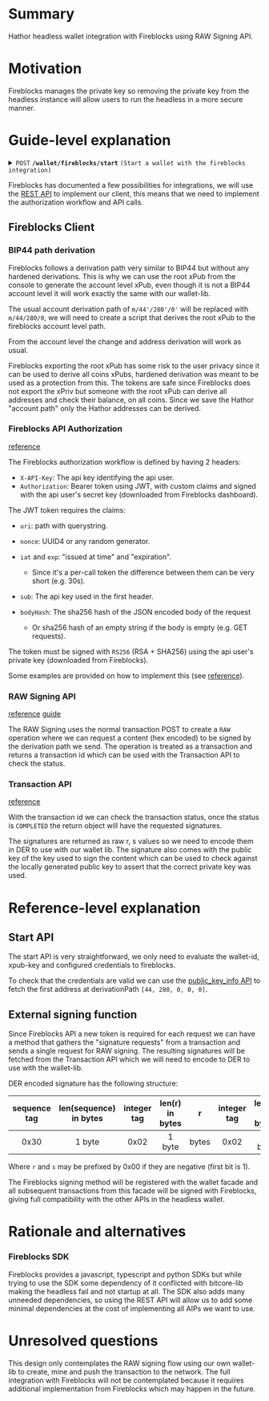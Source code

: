 # Summary
[summary]: #summary

Hathor headless wallet integration with Fireblocks using RAW Signing API.

# Motivation
[motivation]: #motivation

Fireblocks manages the private key so removing the private key from the headless instance will allow users to run the headless in a more secure manner.

# Guide-level explanation
[guide-level-explanation]: #guide-level-explanation

<details>

 <summary><code>POST</code> <code><b>/wallet/fireblocks/start</b></code> <code>(Start a wallet with the fireblocks integration)</code></summary>

This API will use the wallet's `setExternalTxSigningMethod` to register a method that will start a client for fireblocks and use Fireblock's RAW signing API to sign the transaction.

##### Parameters

> | name | type | data type | description | location |
> | --- | --- | --- | --- | --- |
> | xpub-id | required | string | The id of the xpub in the config | body | 
> | wallet-id | required | string | create a wallet with this id | body |

##### Responses

> | http code | content-type | response |
> | --- | --- | --- |
> | `200` | `application/json` | `{"success":true}` |
> | `400` | `application/json` | `{"success": false, "message":"Bad Request"}` |

##### Example cURL

> ```javascript
>  curl -X POST -H "Content-Type: application/json" --data '{"xpub-id": "cafe", "wallet-id": "cafe", "raw": true}' 'http://localhost:8000/fireblocks/start'
> ```

</details>

Fireblocks has documented a few possibilities for integrations, we will use the [REST API](https://developers.fireblocks.com/docs/rest-api-guide) to implement our client, this means that we need to implement the authorization workflow and API calls.

## Fireblocks Client

### BIP44 path derivation

Fireblocks follows a derivation path very similar to BIP44 but without any hardened derivations.
This is why we can use the root xPub from the console to generate the account level xPub, even though it is not a BIP44 account level it will work exactly the same with our wallet-lib.

The usual account derivation path of `m/44'/280'/0'` will be replaced with `m/44/280/0`, we will need to create a script that derives the root xPub to the fireblocks account level path.

From the account level the change and address derivation will work as usual.

Fireblocks exporting the root xPub has some risk to the user privacy since it can be used to derive all coins xPubs, hardened derivation was meant to be used as a protection from this.
The tokens are safe since Fireblocks does not export the xPriv but someone with the root xPub can derive all addresses and check their balance, on all coins.
Since we save the Hathor "account path" only the Hathor addresses can be derived.

### Fireblocks API Authorization

[reference](https://developers.fireblocks.com/reference/signing-a-request-jwt-structure)

The Fireblocks authorization workflow is defined by having 2 headers:
- `X-API-Key`: The api key identifying the api user.
- `Authorization`: Bearer token using JWT, with custom claims and signed with the api user's secret key (downloaded from Fireblocks dashboard).

The JWT token requires the claims:
- `uri`: path with querystring.
- `nonce`: UUID4 or any random generator.
- `iat` and `exp`: "issued at time" and "expiration".
	- Since it's a per-call token the difference between them can be very short (e.g. 30s).

- `sub`: The api key used in the first header.
- `bodyHash`: The sha256 hash of the JSON encoded body of the request
	- Or sha256 hash of an empty string if the body is empty (e.g. GET requests).

The token must be signed with `RS256` (RSA + SHA256) using the api user's private key (downloaded from Fireblocks).

Some examples are provided on how to implement this (see [reference](https://github.com/fireblocks/developers-hub/tree/main/authentication_examples)).

### RAW Signing API

[reference](https://developers.fireblocks.com/reference/post_transactions)
[guide](https://developers.fireblocks.com/docs/raw-message-signing-overview)

The RAW Signing uses the normal transaction POST to create a `RAW` operation where we can request a content (hex encoded) to be signed by the derivation path we send.
The operation is treated as a transaction and returns a transaction id which can be used with the Transaction API to check the status.

### Transaction API

[reference](https://developers.fireblocks.com/reference/get_transactions-txid)

With the transaction id we can check the transaction status, once the status is `COMPLETED` the return object will have the requested signatures.

The signatures are returned as raw r, s values so we need to encode them in DER to use with our wallet lib.
The signature also comes with the public key of the key used to sign the content which can be used to check against the locally generated public key to assert that the correct private key was used.

# Reference-level explanation
[reference-level-explanation]: #reference-level-explanation

## Start API

The start API is very straightforward, we only need to evaluate the wallet-id, xpub-key and configured credentials to fireblocks.

To check that the credentials are valid we can use the [public_key_info API](https://developers.fireblocks.com/reference/get_vault-public-key-info) to fetch the first address at derivationPath `[44, 280, 0, 0, 0]`.

## External signing function

Since Fireblocks API a new token is required for each request we can have a method that gathers the "signature requests" from a transaction and sends a single request for RAW signing.
The resulting signatures will be fetched from the Transaction API which we will need to encode to DER to use with the wallet-lib.


DER encoded signature has the following structure:

| sequence tag | len(sequence) in bytes | integer tag | len(r) in bytes |   r   | integer tag | len(s) in bytes |   s   |
| :----------: | :--------------------: | :---------: | :-------------: | :---: | :---------: | :-------------: | :---: |
|     0x30     |         1 byte         |    0x02     |     1 byte      | bytes |    0x02     |     1 byte      | bytes |

Where `r` and `s` may be prefixed by 0x00 if they are negative (first bit is 1).

The Fireblocks signing method will be registered with the wallet facade and all subsequent transactions from this facade will be signed with Fireblocks, giving full compatibility with the other APIs in the headless wallet.

# Rationale and alternatives
[rationale-and-alternatives]: #rationale-and-alternatives

### Fireblocks SDK

Fireblocks provides a javascript, typescript and python SDKs but while trying to use the SDK some dependency of it conflicted with bitcore-lib making the headless fail and not startup at all.
The SDK also adds many unneeded dependencies, so using the REST API will allow us to add some minimal dependencies at the cost of implementing all AIPs we want to use.

# Unresolved questions
[unresolved-questions]: #unresolved-questions

This design only contemplates the RAW signing flow using our own wallet-lib to create, mine and push the transaction to the network.
The full integration with Fireblocks will not be contemplated because it requires additional implementation from Fireblocks which may happen in the future.
